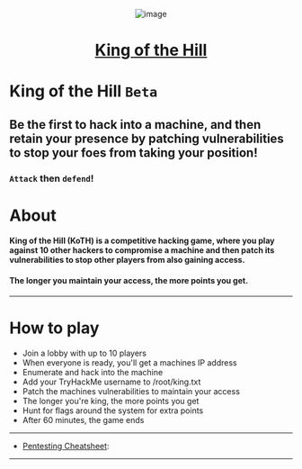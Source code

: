 <div align="center">

![image](https://user-images.githubusercontent.com/51442719/172729066-1293d382-4a31-4f03-8c23-ab0ea5f611a0.png)

# [King of the Hill](https://tryhackme.com/games/koth)

</div>

# King of the Hill `Beta`
## Be the first to hack into a machine, and then retain your presence by patching vulnerabilities to stop your foes from taking your position!
### `Attack` then `defend`!

# About
#### King of the Hill (KoTH) is a competitive hacking game, where you play against 10 other hackers to compromise a machine and then patch its vulnerabilities to stop other players from also gaining access. 
#### The longer you maintain your access, the more points you get.

---

# How to play
- Join a lobby with up to 10 players
- When everyone is ready, you'll get a machines IP address
- Enumerate and hack into the machine
- Add your TryHackMe username to /root/king.txt
- Patch the machines vulnerabilities to maintain your access
- The longer you're king, the more points you get
- Hunt for flags around the system for extra points
- After 60 minutes, the game ends

---

- [Pentesting Cheatsheet](PenTest.md): 

---
